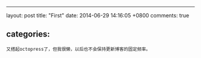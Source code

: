 ---- 
layout: post
title: "First"
date: 2014-06-29 14:16:05 +0800
comments: true
## categories:
	又搭起octopress了，但我很懒，以后也不会保持更新博客的固定频率。